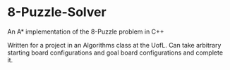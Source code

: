 # 8-Puzzle-Solver
An A* implementation of the 8-Puzzle problem in C++

Written for a project in an Algorithms class at the UofL. Can take arbitrary starting board configurations and goal board configurations and complete it.
